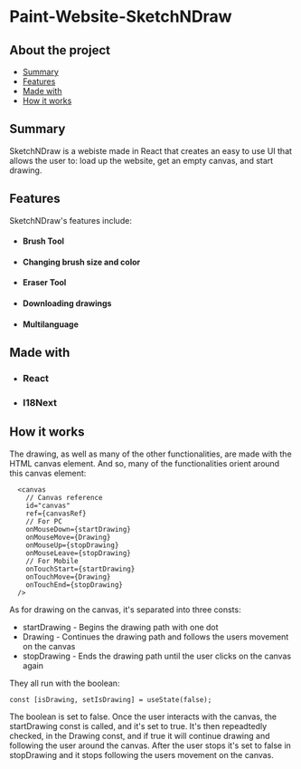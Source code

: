 # Paint-Website-SketchNDraw

## About the project
- [Summary](#Summary)
- [Features](#Features)
- [Made with](#Made-with)
- [How it works](#How-it-works)

## Summary
SketchNDraw is a webiste made in React that creates an easy to use UI that allows the user to: load up the website, get an empty canvas, and start drawing.

## Features
  SketchNDraw's features include:
- #### Brush Tool
- #### Changing brush size and color
- #### Eraser Tool
- #### Downloading drawings
- #### Multilanguage

## Made with
- ### React
- ### I18Next

## How it works
The drawing, as well as many of the other functionalities, are made with the HTML canvas element.
And so, many of the functionalities orient around this canvas element:

      <canvas
        // Canvas reference
        id="canvas"
        ref={canvasRef}
        // For PC
        onMouseDown={startDrawing}
        onMouseMove={Drawing}
        onMouseUp={stopDrawing}
        onMouseLeave={stopDrawing}
        // For Mobile
        onTouchStart={startDrawing}
        onTouchMove={Drawing}
        onTouchEnd={stopDrawing}
      />

As for drawing on the canvas, it's separated into three consts:
- startDrawing - Begins the drawing path with one dot
-  Drawing - Continues the drawing path and follows the users movement on the canvas
- stopDrawing - Ends the drawing path until the user clicks on the canvas again
  
They all run with the boolean:

    const [isDrawing, setIsDrawing] = useState(false);

The boolean is set to false.
Once the user interacts with the canvas, the startDrawing const is called, and it's set to true. 
It's then repeadtedly checked, in the Drawing const, and if true it will continue drawing and following the user around the canvas.
After the user stops it's set to false in stopDrawing and it stops following the users movement on the canvas.

